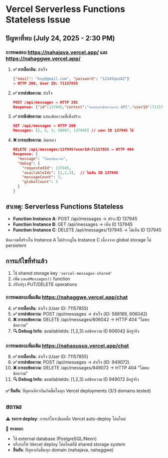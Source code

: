 # Vercel Serverless Functions Stateless Issue

## ปัญหาที่พบ (July 24, 2025 - 2:30 PM)

### การทดสอบ https://nahajava.vercel.app/ และ https://nahaggwe.vercel.app/

1. **✅ การล็อกอิน**: สำเร็จ
   ```json
   {"email": "kuy@gmail.com", "password": "12345qazAZ"}
   → HTTP 200, User ID: 71157855
   ```

2. **✅ การส่งข้อความ**: สำเร็จ
   ```json
   POST /api/messages → HTTP 201
   Response: {"id":137945,"content":"ทดสอบส่งข้อความจาก API","userId":71157855}
   ```

3. **✅ การดึงข้อความ**: แสดงข้อความที่เพิ่งสร้าง
   ```json
   GET /api/messages → HTTP 200
   Messages: [1, 2, 3, 50697, 137945] // แสดง ID 137945 ได้
   ```

4. **❌ การลบข้อความ**: ล้มเหลว
   ```json
   DELETE /api/messages/137945?userId=71157855 → HTTP 404
   Response: {
     "message": "ไม่พบข้อความ",
     "debug": {
       "requestedId": 137945,
       "availableIds": [1,2,3],  // ไม่เห็น ID 137945
       "messageCount": 3,
       "globalCount": 3
     }
   }
   ```

## สาเหตุ: Serverless Functions Stateless

- **Function Instance A**: POST /api/messages → สร้าง ID 137945
- **Function Instance B**: GET /api/messages → เห็น ID 137945 
- **Function Instance C**: DELETE /api/messages/137945 → ไม่เห็น ID 137945

ข้อความที่สร้างใน Instance A ไม่ปรากฏใน Instance C เนื่องจาก global storage ไม่ persistent

## การแก้ไขที่ทำแล้ว

1. ใช้ shared storage key `'vercel-messages-shared'`
2. เพิ่ม `saveMessages()` function
3. ปรับปรุง PUT/DELETE operations

### การทดสอบเพิ่มเติม https://nahaggwe.vercel.app/chat

4. **✅ การล็อกอิน**: สำเร็จ (User ID: 71157855)
5. **✅ การส่งข้อความ**: POST /api/messages → สำเร็จ (ID: 588169, 606042)
6. **❌ การลบข้อความ**: DELETE /api/messages/606042 → HTTP 404 "ไม่พบข้อความ"
7. **🔍 Debug Info**: availableIds: [1,2,3] แต่ข้อความ ID 606042 มีอยู่จริง

### การทดสอบเพิ่มเติม https://nahasusus.vercel.app/chat

8. **✅ การล็อกอิน**: สำเร็จ (User ID: 71157855)
9. **✅ การส่งข้อความ**: POST /api/messages → สำเร็จ (ID: 949072)
10. **❌ การลบข้อความ**: DELETE /api/messages/949072 → HTTP 404 "ไม่พบข้อความ"
11. **🔍 Debug Info**: availableIds: [1,2,3] แต่ข้อความ ID 949072 มีอยู่จริง

**✅ ยืนยัน**: ปัญหาเดียวกันเกิดขึ้นในทุก Vercel deployments (3/3 domains tested)

## สถานะ

⚠️ **รอการ deploy**: การแก้ไขจะมีผลเมื่อ Vercel auto-deploy โค้ดใหม่

🔧 **ทางออก**: 
- ใช้ external database (PostgreSQL/Neon)  
- หรือรอให้ Vercel deploy โค้ดใหม่ที่มี shared storage system
- **ยืนยัน**: ปัญหาเกิดขึ้นทุก domain (nahajava, nahaggwe)